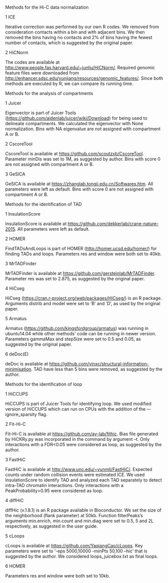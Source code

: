 Methods for the Hi-C data normalization

1 ICE

Iterative correction was performed by our own R codes. We removed from consideration contacts within a bin and with adjacent bins. We then removed the bins having no contacts and 2% of bins having the fewest number of contacts, which is suggested by the original paper. 

2 HiCNorm

The codes are available at http://www.people.fas.harvard.edu/~junliu/HiCNorm/. Required genomic feature files were downloaded from http://enhancer.sdsc.edu/yunjiang/resources/genomic_features/. Since both methods are executed by R, we can compare its running time.

Methods for the analysis of compartments

1 Juicer

Eigenvector is part of Juicer Tools (https://github.com/aidenlab/juicer/wiki/Download) for being used to delineate compartments. We calculated the eigenvector with None normalization. Bins with NA eigenvalue are not assigned with compartment A or B.

2 CscoreTool

CscoreTool is available at https://github.com/scoutzxb/CscoreTool. Parameter minDis was set to 1M, as suggested by author. Bins with score 0 are not assigned with compartment A or B.

3 GeSICA

GeSICA is available at https://zhanglab.tongji.edu.cn/Softwares.htm. All parameters were left as default. Bins with score 0 are not assigned with compartment A or B.

Methods for the identification of TAD

1 InsulationScore

InsulationScore is available at https://github.com/dekkerlab/crane-nature-2015. All parameters were left as default.

2 HOMER

FindTADsAndLoops is part of HOMER (http://homer.ucsd.edu/homer/) for finding TADs and loops. Parameters res and window were both set to 40kb.

3 MrTADFinder

MrTADFinder is available at https://github.com/gersteinlab/MrTADFinder. Parameter res was set to 2.875, as suggested by the original paper. 

4 HiCseg

HiCseg (https://cran.r-project.org/web/packages/HiCseg/) is an R package. Arguments distrib and model were set to ‘B’ and ‘D’, as used by the original paper.

5 Armatus

Armatus (https://github.com/kingsfordgroup/armatus) was running in ubuntu14.04 while other methods’ code can be running in newer version. Parameters gammaMax and stepSize were set to 0.5 and 0.05, as suggested by the original paper. 

6 deDoc(E)

deDoc is available at https://github.com/yinxc/structural-information-minimisation. TAD have less than 5 bins were removed, as suggested by the author.

Methods for the identification of loop

1 HiCCUPS

HiCCUPS is part of Juicer Tools for identifying loop. We used modified version of HiCCUPS which can run on CPUs with the addition of the –-ignore_sparsity flag.

2 Fit-Hi-C

Fit-Hi-C is available at https://github.com/ay-lab/fithic. Bias file generated by HiCKRy.py was incorporated in the command by argument –t. Only interactions with a FDR<0.05 were considered as loop, as suggested by the author.

3 FastHiC

FastHiC is available at http://www.unc.edu/~yunmli/FastHiC/. Expected counts under random collision events were estimated ICE. We used InsulationScore to identify TAD and analyzed each TAD separately to detect intra-TAD chromatin interactions. Only interactions with a PeakProbability>0.95 were considered as loop.

4 diffHiC

diffHic (v.1.8.1) is an R package available in Bioconductor. We set the size of the neighborhood (flank parameter) at 50kb. Function filterPeaks‘s arguments min.enrich, min.count and min.diag were set to 0.5, 5 and 2L respectively, as suggested in the user guide.

5 cLoops

cLoops is available at https://github.com/YaqiangCao/cLoops. Key parameters were set to ‘-eps 5000,10000 -minPts 50,100 –hic’ that is suggested by the author. We considered loops_juicebox.txt as final loops.

6 HOMER

Parameters res and window were both set to 10kb.
